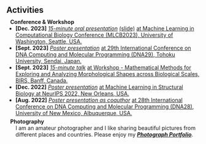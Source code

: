 <h2 id="activity" style="margin: 2px 0px 10px;"> Activities</h2>


<h4 style="margin:0 10px 0;">Conference & Workshop</h4>

<ul style="margin:0 0 5px;">
  <li><strong>[Dec. 2023]</strong> <a href="https://www.youtube.com/watch?v=o60zLZdzewI"><autocolor><i>15-minute oral presentation</i></autocolor></a> <a href="../assets/files/MLCB-oral-ViDa-Chenwei.pdf"><autocolor>(slide)</autocolor></a> <a href="https://sites.google.com/cs.washington.edu/mlcb2023/"><autocolor>at Machine Learning in Computational Biology Conference (MLCB2023), University of Washington, Seattle, USA.</autocolor></a></li>

  <li><strong>[Sept. 2023]</strong> <a href="../assets/files/vida_DNA29_poster.pdf"><autocolor><i>Poster presentation</i></autocolor></a> <a href="https://dna29.org/"><autocolor>at 29th International Conference on DNA Computing and Molecular Programming (DNA29), Tohoku University, Sendai, Japan.</autocolor></a></li>

  <li><strong>[Sept. 2023]</strong> <a href="https://www.birs.ca/events/2023/5-day-workshops/23w5142/videos/watch/202309071601-Zhang.html"><autocolor><i>15-minute talk</i></autocolor></a> <a href="https://www.birs.ca/events/2023/5-day-workshops/23w5142"><autocolor>at Workshop - Mathematical Methods for Exploring and Analyzing Morphological Shapes across Biological Scales, BIRS, Banff, Canada.</autocolor></a></li>

  <li><strong>[Dec. 2022]</strong> <a href="https://neurips.cc/media/PosterPDFs/NeurIPS%202022/59044.png?t=1669169245.3355224"><autocolor><i>Poster presentation</i></autocolor></a> <a href="https://www.mlsb.io/index_2022.html"><autocolor>at Machine Learning in Structural Biology at NeurIPS 2022, New Orleans, USA.</autocolor></a></li>
  
  <li><strong>[Aug. 2022]</strong> <a href="../assets/files/move-update_DNA28_poster.pdf"><autocolor><i>Poster presentation as coauthor</i></autocolor></a> <a href="https://dna28.cs.unm.edu/"><autocolor>at 28th International Conference on DNA Computing and Molecular Programming (DNA28), University of New Mexico, Albuquerque, USA.</autocolor></a></li>
</ul>

<h4 style="margin:0 10px 0;">Photography</h4>

<ul style="margin:0 0 5px;">
  I am an amateur photographer and I like sharing beautiful pictures from different places and countries. Please enjoy my
  <a href="https://imgur.com/user/ChenweiZhang/posts"><autocolor><strong><i>Photograph Portfolio</i></strong></autocolor></a>.
</ul>
